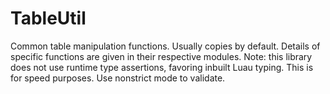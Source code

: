 # TableUtil

Common table manipulation functions. Usually copies by default. Details of specific functions are given in their respective modules. Note: this library does not use runtime type assertions, favoring inbuilt Luau typing. This is for speed purposes. Use nonstrict mode to validate.